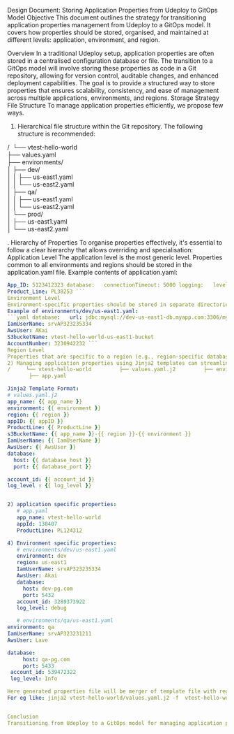 Design Document: Storing Application Properties from Udeploy to GitOps Model
Objective
This document outlines the strategy for transitioning application properties management from Udeploy to a GitOps model. It covers how properties should be stored, organised, and maintained at different levels: application, environment, and region.

Overview
In a traditional Udeploy setup, application properties are often stored in a centralised configuration database or file. The transition to a GitOps model will involve storing these properties as code in a Git repository, allowing for version control, auditable changes, and enhanced deployment capabilities. The goal is to provide a structured way to store properties that ensures scalability, consistency, and ease of management across multiple applications, environments, and regions.
Storage Strategy
File Structure
To manage application properties efficiently, we propose few ways.
1)  Hierarchical file structure within the Git repository. The following structure is recommended:

   /     └── vtest-hello-world         
          ├── values.yaml         
          ├── environments/         
          │   ├── dev/         
          │   │   ├── us-east1.yaml         
          │   │   └── us-east2.yaml         
          │   ├── qa/         
          │   │   ├── us-east1.yaml         
          │   │   └── us-east2.yaml         
          │   └── prod/         
          │       ├── us-east1.yaml         
          │       └── us-east2.yaml         

.
Hierarchy of Properties
To organise properties effectively, it's essential to follow a clear hierarchy that allows overriding and specialisation:
Application Level
The application level is the most generic level. Properties common to all environments and regions should be stored in the application.yaml file.
Example contents of application.yaml:
```yaml
App_ID: 5123412323 database:   connectionTimeout: 5000 logging:   level: INFO api:   baseUrl: https://api.myapp.com
Product_Line: PL38253 ```
Environment Level
Environment-specific properties should be stored in separate directories under the environments folder. Each environment (e.g., dev, qa, prod) will have its own folder containing region-specific property files.
Example of environments/dev/us-east1.yaml:
```yaml database:   url: jdbc:mysql://dev-us-east1-db.myapp.com:3306/mydb   username: dev_user logging:   level: DEBUG api:   baseUrl: https://api.dev.myapp.com
IamUserName: srvAP323235334
AwsUser: AKai
S3bucketName: vtest-hello-world-us-east1-bucket
AccountNumber: 3230942232 ```
Region Level
Properties that are specific to a region (e.g., region-specific database endpoints) should be stored in files like us-east1.yaml or us-east2.yaml under the appropriate environment directory. These files allow finer granularity to manage properties that are unique to a region.
2) Managing application properties using Jinja2 templates can streamline the process of handling environment-specific , region-specific settings. Here's how we can integrate Jinja2 for managing properties in the GitOps model.
/     └── vtest-hello-world         ├── values.yaml.j2         ├── environments/         │   ├── dev/         │   │   ├── us-east1.yaml         │   │   └── us-east2.yaml         │   ├── qa/         │   │   ├── us-east1.yaml         │   │   └── us-east2.yaml         │   └── prod/         │       ├── us-east1.yaml         │       └── us-east2.yaml
       ├── app.yaml

Jinja2 Template Format:
# values.yaml.j2
app_name: {{ app_name }}
environment: {{ environment }}
region: {{ region }}
appID: {{ appID }}
ProductLine: {{ ProductLine }}
s3BucketName: {{ app_name }}-{{ region }}-{{ environment }}
IamUserName: {{ IamUserName }}
AwsUser: {{ AwsUser }}
database:
  host: {{ database_host }}
  port: {{ database_port }}

account_id: {{ account_id }}
log_level : {{ log_level }}


2) application specific properties:
   # app.yaml
   app_name: vtest-hello-world
   appId: 138407
   ProductLine: PL124312

4) Environment specific properties:
   # environments/dev/us-east1.yaml
   environment: dev
   region: us-east1
   IamUserName: srvAP323235334
   AwsUser: Akai
   database:
     host: dev-pg.com
     port: 5432
   account_id: 3289373922
   log_level: debug

   # environments/qa/us-east1.yaml   
environment: qa
IamUserName: srvAP323231211
AwsUser: Lave

database:
     host: qa-pg.com
     port: 5433
 account_id: 539472322
 log_level: Info

Here generated properties file will be merger of template file with regional environmental file. While having this we can achieve and generate rendered file having all properties at runtime using python script or jinja2 cli.
For eg like: jinja2 vtest-hello-world/values.yaml.j2 -f  vtest-hello-world/app.yaml -f environments/dev/us-east1.yaml > rendered-app.yaml


Conclusion
Transitioning from Udeploy to a GitOps model for managing application properties allows for better scalability, version control, and traceability. By following a hierarchical structure for properties and adhering to best practices, the new approach will provide a more reliable and consistent way to manage configurations across environments and regions.

